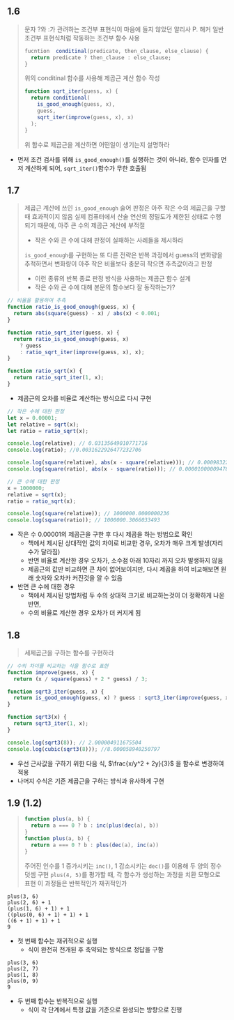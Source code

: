 ## 1.6

> 문자 ?와 :가 관려하는 조건부 표현식이 마음에 들지 않았던 알리사 P. 해커
> 일반 조건부 표현식처럼 작동하는 조건부 함수 사용
> ```js
> fucntion  conditinal(predicate, then_clause, else_clause) {
> 	return predicate ? then_clause : else_clause;
> }
> ```
> 위의 conditinal 함수를 사용해 제곱근 계산 함수 작성
> ```js
> function sqrt_iter(guess, x) {
>   return conditional(
>     is_good_enough(guess, x),
>     guess,
>     sqrt_iter(improve(guess, x), x)
>   );
> } 
> ```
> 위 함수로 제곱근을 계산하면 어떤일이 생기는지 설명하라

- 먼저 조건 검사를 위해 `is_good_enough()`를 실행하는 것이 아니라, 함수 인자를 먼저 계산하게 되어, `sqrt_iter()`함수가 무한 호출됨

## 1.7

> 제곱근 계산에 쓰인 `is_good_enough` 술어 판정은 아주 작은 수의 제곱근을 구할 때 효과적이지 않음
> 실제 컴퓨터에서 산술 연산의 정밀도가 제한된 상태로 수행되기 때문에, 아주 큰 수의 제곱근 계산에 부적절
> - 작은 수와 큰 수에 대해 판정이 실패하는 사례들을 제시하라
> 
> `is_good_enough`를 구현하는 또 다른 전략은 반복 과정에서 guess의 변화량을 추적하면서 변화량이 아주 작은 비율보다 충분히 작으면 추측값이라고 판정
> 
> - 이런 종류의 반복 종료 판정 방식을 사용하는 제곱근 함수 설계
> - 작은 수와 큰 수에 대해 본문의 함수보다 잘 동작하는가?

```js
// 비율을 활용하여 추측
function ratio_is_good_enough(guess, x) {
  return abs(square(guess) - x) / abs(x) < 0.001;
}

function ratio_sqrt_iter(guess, x) {
  return ratio_is_good_enough(guess, x)
    ? guess
    : ratio_sqrt_iter(improve(guess, x), x);
}

function ratio_sqrt(x) {
  return ratio_sqrt_iter(1, x);
}
```

- 제곱근의 오차를 비율로 계산하는 방식으로 다시 구현

```js
// 작은 수에 대한 판정
let x = 0.00001;
let relative = sqrt(x);
let ratio = ratio_sqrt(x);

console.log(relative); // 0.03135649010771716
console.log(ratio); //0.0031622926477232706

console.log(square(relative), abs(x - square(relative))); // 0.0009832294718753643 0.0009732294718753642
console.log(square(ratio), abs(x - square(ratio))); // 0.000010000094789844653 9.478984465262992e-11

// 큰 수에 대한 판정
x = 1000000;
relative = sqrt(x);
ratio = ratio_sqrt(x);

console.log(square(relative)); // 1000000.0000000236
console.log(square(ratio)); // 1000000.3066033493
```

- 작은 수 0.00001의 제곱근을 구한 후 다시 제곱을 하는 방법으로 확인
	- 책에서 제시된 상대적인 값의 차이로 비교한 경우, 오차가 매우 크게 발생(자리수가 달라짐)
	- 반면 비율로 계산한 경우 오차가, 소수점 아래 10자리 까지 오차 발생하지 않음
	- 제곱근의 값만 비교하면 큰 차이 없어보이지만, 다시 제곱을 하여 비교해보면 원래 숫자와 오차카 커진것을 알 수 있음
- 반면 큰 수에 대한 경우
	- 책에서 제시된 방법처럼 두 수의 상대적 크기로 비교하는것이 더 정확하게 나온 반면,
	- 수의 비율로 계산한 경우 오차가 더 커지게 됨

## 1.8

> 세제곱근을 구하는 함수를 구현하라

```js
// 수의 차이를 비교하는 식을 함수로 표현
function improve(guess, x) {
  return (x / square(guess) + 2 * guess) / 3;

function sqrt3_iter(guess, x) {
  return is_good_enough(guess, x) ? guess : sqrt3_iter(improve(guess, x), x);
}

function sqrt3(x) {
  return sqrt3_iter(1, x);
}

console.log(sqrt3(8)); // 2.000004911675504
console.log(cubic(sqrt3(8))); //8.000058940250797
```

- 우선 근사값을 구하기 위한 다음 식, $\frac{x/y^2 + 2y}{3}$ 을 함수로 변경하여 적용
- 나머지 수식은 기존 제곱근을 구하는 방식과 유사하게 구현

## 1.9 (1.2)

> ```js
> function plus(a, b) {
> 	return a === 0 ? b : inc(plus(dec(a), b))
> }
> function plus(a, b) {
> 	return a === 0 ? b : plus(dec(a), inc(a))
> }
> ```
> 주어진 인수를 1 증가시키는 `inc()`, 1 감소시키는 `dec()`를 이용해 두 양의 정수 덧셈 구현
> `plus(4, 5)`를 평가할 때, 각 함수가 생성하는 과정을 치환 모형으로 표현
> 이 과정들은 반복적인가 재귀적인가

```
plus(3, 6)
plus(2, 6) + 1
(plus(1, 6) + 1) + 1
((plus(0, 6) + 1) + 1) + 1
((6 + 1) + 1) + 1
9
```

- 첫 번째 함수는 재귀적으로 실행
	- 식이 완전히 전개된 후 축약되는 방식으로 정답을 구함

```
plus(3, 6)
plus(2, 7)
plus(1, 8)
plus(0, 9)
9
```

- 두 번째 함수는 반복적으로 실행
	- 식이 각 단계에서 특정 값을 기준으로 완성되는 방향으로 진행
